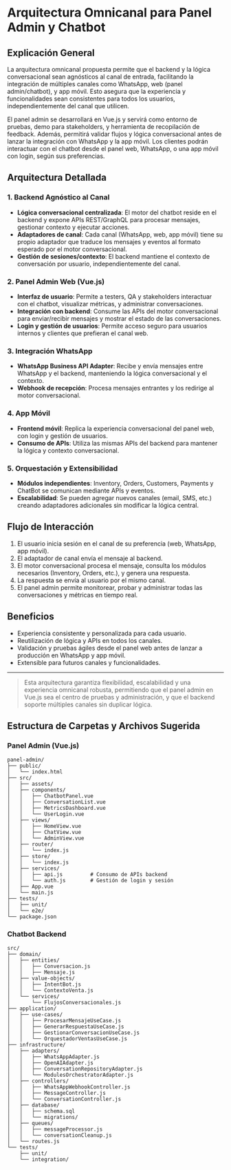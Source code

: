 # Arquitectura Omnicanal para Panel Admin y Chatbot

## Explicación General

La arquitectura omnicanal propuesta permite que el backend y la lógica conversacional sean agnósticos al canal de entrada, facilitando la integración de múltiples canales como WhatsApp, web (panel admin/chatbot), y app móvil. Esto asegura que la experiencia y funcionalidades sean consistentes para todos los usuarios, independientemente del canal que utilicen.

El panel admin se desarrollará en Vue.js y servirá como entorno de pruebas, demo para stakeholders, y herramienta de recopilación de feedback. Además, permitirá validar flujos y lógica conversacional antes de lanzar la integración con WhatsApp y la app móvil. Los clientes podrán interactuar con el chatbot desde el panel web, WhatsApp, o una app móvil con login, según sus preferencias.

## Arquitectura Detallada

### 1. Backend Agnóstico al Canal
- **Lógica conversacional centralizada**: El motor del chatbot reside en el backend y expone APIs REST/GraphQL para procesar mensajes, gestionar contexto y ejecutar acciones.
- **Adaptadores de canal**: Cada canal (WhatsApp, web, app móvil) tiene su propio adaptador que traduce los mensajes y eventos al formato esperado por el motor conversacional.
- **Gestión de sesiones/contexto**: El backend mantiene el contexto de conversación por usuario, independientemente del canal.

### 2. Panel Admin Web (Vue.js)
- **Interfaz de usuario**: Permite a testers, QA y stakeholders interactuar con el chatbot, visualizar métricas, y administrar conversaciones.
- **Integración con backend**: Consume las APIs del motor conversacional para enviar/recibir mensajes y mostrar el estado de las conversaciones.
- **Login y gestión de usuarios**: Permite acceso seguro para usuarios internos y clientes que prefieran el canal web.

### 3. Integración WhatsApp
- **WhatsApp Business API Adapter**: Recibe y envía mensajes entre WhatsApp y el backend, manteniendo la lógica conversacional y el contexto.
- **Webhook de recepción**: Procesa mensajes entrantes y los redirige al motor conversacional.

### 4. App Móvil
- **Frontend móvil**: Replica la experiencia conversacional del panel web, con login y gestión de usuarios.
- **Consumo de APIs**: Utiliza las mismas APIs del backend para mantener la lógica y contexto conversacional.

### 5. Orquestación y Extensibilidad
- **Módulos independientes**: Inventory, Orders, Customers, Payments y ChatBot se comunican mediante APIs y eventos.
- **Escalabilidad**: Se pueden agregar nuevos canales (email, SMS, etc.) creando adaptadores adicionales sin modificar la lógica central.

## Flujo de Interacción
1. El usuario inicia sesión en el canal de su preferencia (web, WhatsApp, app móvil).
2. El adaptador de canal envía el mensaje al backend.
3. El motor conversacional procesa el mensaje, consulta los módulos necesarios (Inventory, Orders, etc.), y genera una respuesta.
4. La respuesta se envía al usuario por el mismo canal.
5. El panel admin permite monitorear, probar y administrar todas las conversaciones y métricas en tiempo real.

## Beneficios
- Experiencia consistente y personalizada para cada usuario.
- Reutilización de lógica y APIs en todos los canales.
- Validación y pruebas ágiles desde el panel web antes de lanzar a producción en WhatsApp y app móvil.
- Extensible para futuros canales y funcionalidades.

---

> Esta arquitectura garantiza flexibilidad, escalabilidad y una experiencia omnicanal robusta, permitiendo que el panel admin en Vue.js sea el centro de pruebas y administración, y que el backend soporte múltiples canales sin duplicar lógica.


## Estructura de Carpetas y Archivos Sugerida

### Panel Admin (Vue.js)

```
panel-admin/
├── public/
│   └── index.html
├── src/
│   ├── assets/
│   ├── components/
│   │   ├── ChatbotPanel.vue
│   │   ├── ConversationList.vue
│   │   ├── MetricsDashboard.vue
│   │   └── UserLogin.vue
│   ├── views/
│   │   ├── HomeView.vue
│   │   ├── ChatView.vue
│   │   └── AdminView.vue
│   ├── router/
│   │   └── index.js
│   ├── store/
│   │   └── index.js
│   ├── services/
│   │   ├── api.js         # Consumo de APIs backend
│   │   └── auth.js        # Gestión de login y sesión
│   ├── App.vue
│   └── main.js
├── tests/
│   ├── unit/
│   └── e2e/
└── package.json
```

### Chatbot Backend

```
src/
├── domain/
│   ├── entities/
│   │   ├── Conversacion.js
│   │   ├── Mensaje.js
│   ├── value-objects/
│   │   ├── IntentBot.js
│   │   └── ContextoVenta.js
│   └── services/
│       └── FlujosConversacionales.js
├── application/
│   ├── use-cases/
│   │   ├── ProcesarMensajeUseCase.js
│   │   ├── GenerarRespuestaUseCase.js
│   │   ├── GestionarConversacionUseCase.js
│   │   └── OrquestadorVentasUseCase.js
├── infrastructure/
│   ├── adapters/
│   │   ├── WhatsAppAdapter.js
│   │   ├── OpenAIAdapter.js
│   │   ├── ConversationRepositoryAdapter.js
│   │   └── ModulesOrchestratorAdapter.js
│   ├── controllers/
│   │   ├── WhatsAppWebhookController.js
│   │   ├── MessageController.js
│   │   └── ConversationController.js
│   ├── database/
│   │   ├── schema.sql
│   │   └── migrations/
│   ├── queues/
│   │   ├── messageProcessor.js
│   │   └── conversationCleanup.js
│   └── routes.js
└── tests/
	├── unit/
	└── integration/
```
